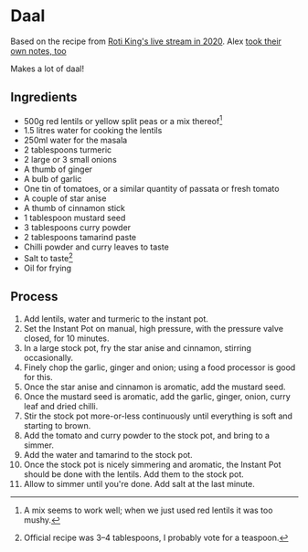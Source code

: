 Daal
====

Based on the recipe from [Roti King's live stream in 2020][0].  Alex [took
their own notes, too][1]

[0]: https://vimeo.com/422691318
[1]: https://kaberett.dreamwidth.org/808255.html

Makes a lot of daal!

Ingredients
-----------

-   500g red lentils or yellow split peas or a mix thereof[^lentils]
-   1.5 litres water for cooking the lentils
-   250ml water for the masala
-   2 tablespoons turmeric
-   2 large or 3 small onions
-   A thumb of ginger
-   A bulb of garlic
-   One tin of tomatoes, or a similar quantity of passata or fresh tomato
-   A couple of star anise
-   A thumb of cinnamon stick
-   1 tablespoon mustard seed
-   3 tablespoons curry powder
-   2 tablespoons tamarind paste
-   Chilli powder and curry leaves to taste
-   Salt to taste[^salt]
-   Oil for frying

[^lentils]: A mix seems to work well; when we just used red lentils it was too
    mushy.
[^salt]: Official recipe was 3–4 tablespoons, I probably vote for a teaspoon.

Process
-------

1.  Add lentils, water and turmeric to the instant pot.
2.  Set the Instant Pot on manual, high pressure, with the pressure valve
    closed, for 10 minutes.
3.  In a large stock pot, fry the star anise and cinnamon, stirring
    occasionally.
4.  Finely chop the garlic, ginger and onion; using a food processor is good
    for this.
5.  Once the star anise and cinnamon is aromatic, add the mustard seed.
6.  Once the mustard seed is aromatic, add the garlic, ginger, onion, curry
    leaf and dried chilli.
7.  Stir the stock pot more-or-less continuously until everything is soft and
    starting to brown.
8.  Add the tomato and curry powder to the stock pot, and bring to a simmer.
9.  Add the water and tamarind to the stock pot.
10. Once the stock pot is nicely simmering and aromatic, the Instant Pot should
    be done with the lentils.  Add them to the stock pot.
11. Allow to simmer until you're done.  Add salt at the last minute.
